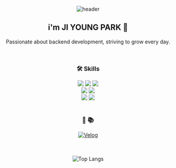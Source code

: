 
<div align="center">
  
![header](https://capsule-render.vercel.app/api?type=blur&color=random&height=200&text=Hi%20Welcome!&fontColor=FFFFCC&animation=fadeIn&fontSize=30&fontAlignY=50)

## i'm JI YOUNG PARK 🌱 

Passionate about backend development, striving to grow every day.

<br>

### 🛠️ Skills
<img src="https://img.shields.io/badge/Java-007396?style=for-the-badge&logo=Java&logoColor=white"/>
<img src="https://img.shields.io/badge/React-61DAFB?style=for-the-badge&logo=React&logoColor=black"/> <img src="https://img.shields.io/badge/SpringBoot-6DB33F?style=for-the-badge&logo=SpringBoot&logoColor=white"/> <br>
<img src="https://img.shields.io/badge/MariaDB-003545?style=for-the-badge&logo=MariaDB&logoColor=white"/> <img src="https://img.shields.io/badge/MySQL-4479A1?style=for-the-badge&logo=MySQL&logoColor=white"/> <br>
<img src="https://img.shields.io/badge/Docker-2496ED?style=for-the-badge&logo=Docker&logoColor=white"/> <img src="https://img.shields.io/badge/Kubernetes-326CE5?style=for-the-badge&logo=Kubernetes&logoColor=white"/>
<br><br>

### 💬 📚
<a href="https://velog.io/@pjy2163"><img alt="Velog" src="https://img.shields.io/badge/Velog-20C997?style=for-the-badge&logo=Velog&logoColor=white"></a>

<br><br>
![Top Langs](https://github-readme-stats.vercel.app/api/top-langs/?username=pjy2163&layout=compact)
</div>
<!--
**pjy2163/pjy2163** is a ✨ _special_ ✨ repository because its `README.md` (this file) appears on your GitHub profile.

Here are some ideas to get you started:

- 🔭 I’m currently working on ...
- 🌱 I’m currently learning ...
- 👯 I’m looking to collaborate on ...
- 🤔 I’m looking for help with ...
- 💬 Ask me about ...
- 📫 How to reach me: ...
- 😄 Pronouns: ...
- ⚡ Fun fact: ...
-->
